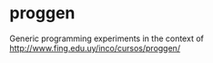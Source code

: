 proggen
=======

Generic programming experiments in the context of http://www.fing.edu.uy/inco/cursos/proggen/